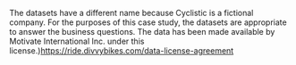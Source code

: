  The datasets have a different name because Cyclistic is a fictional company. For the purposes of this case study,
the datasets are appropriate to answer the business questions. The data has been made available by
Motivate International Inc. under this license.)https://ride.divvybikes.com/data-license-agreement

